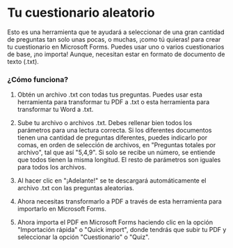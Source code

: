 # Tu cuestionario aleatorio

Esto es una herramienta que te ayudará a seleccionar de una gran cantidad de preguntas tan solo unas pocas, o muchas, ¡como tú quieras! para crear tu cuestionario en Microsoft Forms. Puedes usar uno o varios cuestionarios de base, ¡no importa! Aunque, necesitan estar en formato de documento de texto (.txt).

### ¿Cómo funciona?

1. Obtén un archivo .txt con todas tus preguntas. Puedes usar esta herramienta para transformar tu PDF a .txt o esta herramienta para transformar tu Word a .txt.

2. Sube tu archivo o archivos .txt. Debes rellenar bien todos los parámetros para una lectura correcta. Si los diferentes documentos tienen una cantidad de preguntas diferentes, puedes indicarlo por comas, en orden de selección de archivos, en "Preguntas totales por archivo", tal que así "5,4,9". Si solo se recibe un número, se entiende que todos tienen la misma longitud. El resto de parámetros son iguales para todos los archivos.

3. Al hacer clic en "¡Adelante!" se te descargará automáticamente el archivo .txt con las preguntas aleatorias.

4. Ahora necesitas transformarlo a PDF a través de esta herramienta para importarlo en Microsoft Forms.

5. Ahora importa el PDF en Microsoft Forms haciendo clic en la opción "Importación rápida" o "Quick import", donde tendrás que subir tu PDF y seleccionar la opción "Cuestionario" o "Quiz".
